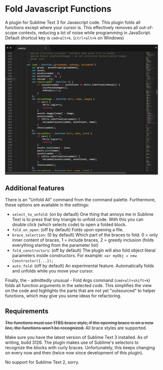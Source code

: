 # Fold Javascript Functions 

A plugin for Sublime Text 3 for Javascript code. This plugin folds all functions except where your cursor is. This effectively removes all out-of-scope contexts, reducing a lot of noise while programming in JavaScript. 
Default shortcut key is ``cmd+alt+k``. (``ctrl+alt+k`` on Windows) 

![](image/example.gif)


## Additional features

There is an "Unfold All" command from the command palette. Furthermore, these options are available in the settings:

* ``select_to_unfold``: (on by default) One thing that annoys me in Sublime Text is to press that tiny triangle to unfold code. With this you can double click (which selects code) to open a folded block.
* ``fold_on_open``: (off by default) Folds upon opening a file.
* ``brace_selection``: (0 by default) Which part of the braces to fold. 0 = only inner content of braces, 1 = include braces, 2 = greedy inclusion (folds everything starting from the parameter list) 
* ``fold_constructors``: (off by default) The plugin will also fold object literal parameters inside constructors. For example: ``var myObj = new Constructor({...});``
* ``auto_fold``: (off by default) An experimental feature. Automatically folds and unfolds while you move your cursor.

Finally, the - admittedly unusual - Fold Args command (``cmd+alt+shift+k``) folds all function arguments in the selected code. This simplifies the view on the code and highlights the parts that are not yet "outsourced" to helper functions, which may give you some ideas for refactoring.

## Requirements

~~The functions must use 1TBS brace style, if the opening brace is on a new line, the functions won't be recognized.~~
All brace styles are supported.

Make sure you have the latest version of Sublime Text 3 installed. As of writing, build 3126.
The plugin makes use of Sublime's selectors to recognize the blocks with curly braces. Unfortunately, this keeps changing on every now and then (twice now since development of this plugin).

No support for Sublime Text 2, sorry.

